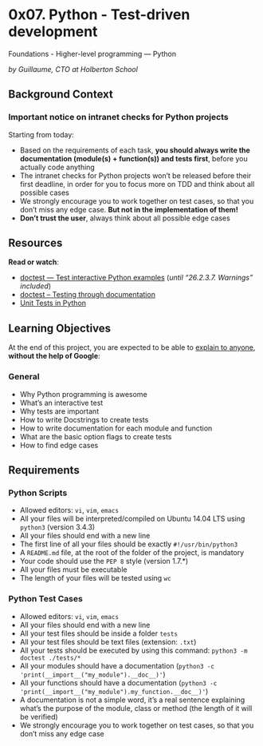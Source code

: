 
# 0x07. Python - Test-driven development

Foundations - Higher-level programming ― Python

_by Guillaume, CTO at Holberton School_

## Background Context

### Important notice on intranet checks for Python projects

Starting from today:

-   Based on the requirements of each task,  **you should always write the documentation (module(s) + function(s)) and tests first**, before you actually code anything
-   The intranet checks for Python projects won’t be released before their first deadline, in order for you to focus more on TDD and think about all possible cases
-   We strongly encourage you to work together on test cases, so that you don’t miss any edge case.  **But not in the implementation of them!**
-   **Don’t trust the user**, always think about all possible edge cases

## Resources

**Read or watch**:

-   [doctest — Test interactive Python examples](https://intranet.hbtn.io/rltoken/alaT1C9CeCbkRKh-yjMRww "doctest — Test interactive Python examples")  (_until “26.2.3.7. Warnings” included_)
-   [doctest – Testing through documentation](https://intranet.hbtn.io/rltoken/cpEYbv_Z55QrSVRiuG5tUw "doctest – Testing through documentation")
-   [Unit Tests in Python](https://intranet.hbtn.io/rltoken/CELicn3K8hODQsWZak_h0g "Unit Tests in Python")

## Learning Objectives

At the end of this project, you are expected to be able to  [explain to anyone](https://intranet.hbtn.io/rltoken/z8tHQfPZBZJOmguC5BeZ9Q "explain to anyone"),  **without the help of Google**:

### General

-   Why Python programming is awesome
-   What’s an interactive test
-   Why tests are important
-   How to write Docstrings to create tests
-   How to write documentation for each module and function
-   What are the basic option flags to create tests
-   How to find edge cases

## Requirements

### Python Scripts

-   Allowed editors:  `vi`,  `vim`,  `emacs`
-   All your files will be interpreted/compiled on Ubuntu 14.04 LTS using  `python3`  (version 3.4.3)
-   All your files should end with a new line
-   The first line of all your files should be exactly  `#!/usr/bin/python3`
-   A  `README.md`  file, at the root of the folder of the project, is mandatory
-   Your code should use the  `PEP 8`  style (version 1.7.*)
-   All your files must be executable
-   The length of your files will be tested using  `wc`

### Python Test Cases

-   Allowed editors:  `vi`,  `vim`,  `emacs`
-   All your files should end with a new line
-   All your test files should be inside a folder  `tests`
-   All your test files should be text files (extension:  `.txt`)
-   All your tests should be executed by using this command:  `python3 -m doctest ./tests/*`
-   All your modules should have a documentation (`python3 -c 'print(__import__("my_module").__doc__)'`)
-   All your functions should have a documentation (`python3 -c 'print(__import__("my_module").my_function.__doc__)'`)
-   A documentation is not a simple word, it’s a real sentence explaining what’s the purpose of the module, class or method (the length of it will be verified)
-   We strongly encourage you to work together on test cases, so that you don’t miss any edge case

